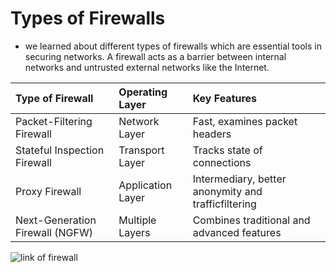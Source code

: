 # Types of Firewalls 

- we learned about different types of firewalls which are essential tools in securing networks. A firewall acts as a barrier between internal networks and untrusted external networks like the Internet.


| Type of Firewall                | Operating Layer   | Key Features                                        |
|:--------------------------------|:------------------|:----------------------------------------------------|
| Packet-Filtering Firewall       | Network Layer     | Fast, examines packet headers                       |
| Stateful Inspection Firewall    | Transport Layer   | Tracks state of connections                         |
| Proxy Firewall                  | Application Layer | Intermediary, better anonymity and trafficfiltering |
| Next-Generation Firewall (NGFW) | Multiple Layers   | Combines traditional and advanced features          |


![link of firewall](../../pics/Firewall.avif)
